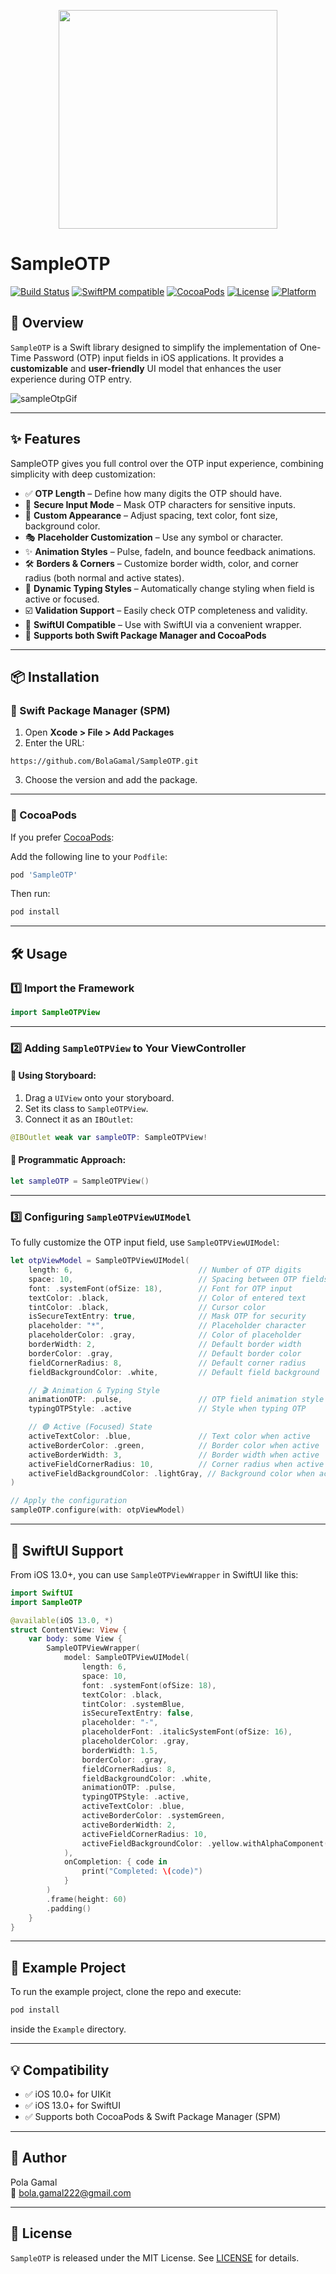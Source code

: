<p align="center">
<img
src='https://github.com/BolaGamal/SampleOTP/blob/master/Example/SampleOTP/Images.xcassets/sampleOTP.imageset/sampleOTP.png' width="350" />
</р>

# SampleOTP

[![Build Status](https://api.travis-ci.com/BolaGamal/SampleOTP.svg?branch=master)](https://app.travis-ci.com/github/BolaGamal/SampleOTP)
[![SwiftPM compatible](https://img.shields.io/badge/SPM-compatible-brightgreen)](https://swift.org/package-manager/)
[![CocoaPods](https://img.shields.io/cocoapods/v/SampleOTP.svg)](https://cocoapods.org/pods/SampleOTP)
[![License](https://img.shields.io/cocoapods/l/SampleOTP.svg?style=flat)](https://github.com/BolaGamal/SampleOTP/blob/master/LICENSE)
[![Platform](https://img.shields.io/cocoapods/p/SampleOTP.svg?style=flat)](https://cocoapods.org/pods/SampleOTP)

## 📌 Overview

`SampleOTP` is a Swift library designed to simplify the implementation of One-Time Password (OTP) input fields in iOS applications. It provides a **customizable** and **user-friendly** UI model that enhances the user experience during OTP entry.

![sampleOtpGif](https://github.com/BolaGamal/SampleOTP/blob/master/Example/SampleOTP/Resources/sampleOtpGif.gif)

---

## ✨ Features

SampleOTP gives you full control over the OTP input experience, combining simplicity with deep customization:

- ✅ **OTP Length** – Define how many digits the OTP should have.
- 🔐 **Secure Input Mode** – Mask OTP characters for sensitive inputs.
- 🎨 **Custom Appearance** – Adjust spacing, text color, font size, background color.
- 🎭 **Placeholder Customization** – Use any symbol or character.
- ✨ **Animation Styles** – Pulse, fadeIn, and bounce feedback animations.
- 🛠️ **Borders & Corners** – Customize border width, color, and corner radius (both normal and active states).
- 🎯 **Dynamic Typing Styles** – Automatically change styling when field is active or focused.
- ☑️ **Validation Support** – Easily check OTP completeness and validity.
- 📱 **SwiftUI Compatible** – Use with SwiftUI via a convenient wrapper.
- 🔁 **Supports both Swift Package Manager and CocoaPods**

---

## 📦 Installation

### 🔸 Swift Package Manager (SPM)

1. Open **Xcode > File > Add Packages**
2. Enter the URL:

```
https://github.com/BolaGamal/SampleOTP.git
```

3. Choose the version and add the package.

---

### 🔸 CocoaPods

If you prefer [CocoaPods](https://cocoapods.org/pods/SampleOTP):

Add the following line to your `Podfile`:

```ruby
pod 'SampleOTP'
```

Then run:

```bash
pod install
```

---

## 🛠️ Usage

### 1️⃣ **Import the Framework**
```swift
import SampleOTPView
```

---

### 2️⃣ **Adding `SampleOTPView` to Your ViewController**

#### 📌 **Using Storyboard:**
1. Drag a `UIView` onto your storyboard.
2. Set its class to `SampleOTPView`.
3. Connect it as an `IBOutlet`:

```swift
@IBOutlet weak var sampleOTP: SampleOTPView!
```

#### 📌 **Programmatic Approach:**
```swift
let sampleOTP = SampleOTPView()
```

---

### 3️⃣ **Configuring `SampleOTPViewUIModel`**

To fully customize the OTP input field, use `SampleOTPViewUIModel`:

```swift
let otpViewModel = SampleOTPViewUIModel(
    length: 6,                            // Number of OTP digits
    space: 10,                            // Spacing between OTP fields
    font: .systemFont(ofSize: 18),        // Font for OTP input
    textColor: .black,                    // Color of entered text
    tintColor: .black,                    // Cursor color
    isSecureTextEntry: true,              // Mask OTP for security
    placeholder: "*",                     // Placeholder character
    placeholderColor: .gray,              // Color of placeholder
    borderWidth: 2,                       // Default border width
    borderColor: .gray,                   // Default border color
    fieldCornerRadius: 8,                 // Default corner radius
    fieldBackgroundColor: .white,         // Default field background

    // 🎬 Animation & Typing Style
    animationOTP: .pulse,                 // OTP field animation style
    typingOTPStyle: .active               // Style when typing OTP

    // 🟢 Active (Focused) State
    activeTextColor: .blue,               // Text color when active
    activeBorderColor: .green,            // Border color when active
    activeBorderWidth: 3,                 // Border width when active
    activeFieldCornerRadius: 10,          // Corner radius when active
    activeFieldBackgroundColor: .lightGray, // Background color when active
)

// Apply the configuration
sampleOTP.configure(with: otpViewModel)
```
---

## 🧩 SwiftUI Support

From iOS 13.0+, you can use `SampleOTPViewWrapper` in SwiftUI like this:

```swift
import SwiftUI
import SampleOTP

@available(iOS 13.0, *)
struct ContentView: View {
    var body: some View {
        SampleOTPViewWrapper(
            model: SampleOTPViewUIModel(
                length: 6,
                space: 10,
                font: .systemFont(ofSize: 18),
                textColor: .black,
                tintColor: .systemBlue,
                isSecureTextEntry: false,
                placeholder: "-",
                placeholderFont: .italicSystemFont(ofSize: 16),
                placeholderColor: .gray,
                borderWidth: 1.5,
                borderColor: .gray,
                fieldCornerRadius: 8,
                fieldBackgroundColor: .white,
                animationOTP: .pulse,
                typingOTPStyle: .active,
                activeTextColor: .blue,
                activeBorderColor: .systemGreen,
                activeBorderWidth: 2,
                activeFieldCornerRadius: 10,
                activeFieldBackgroundColor: .yellow.withAlphaComponent(0.2)
            ),
            onCompletion: { code in
                print("Completed: \(code)")
            }
        )
        .frame(height: 60)
        .padding()
    }
}
```

---

## 📌 Example Project

To run the example project, clone the repo and execute:

```sh
pod install
```
inside the `Example` directory.

---

## 💡 Compatibility

- ✅ iOS 10.0+ for UIKit
- ✅ iOS 13.0+ for SwiftUI
- ✅ Supports both CocoaPods & Swift Package Manager (SPM)

---

## 👤 Author

Pola Gamal  
📧 bola.gamal222@gmail.com  

---

## 📜 License

`SampleOTP` is released under the MIT License. See [LICENSE](https://github.com/BolaGamal/SampleOTP/blob/master/LICENSE) for details.
